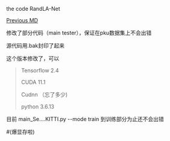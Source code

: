 the code RandLA-Net


[Previous MD](/READIT.md)




修改了部分代码（main tester），保证在pku数据集上不会出错

源代码用.bak封印了起来


这个版本修改了，可以

>Tensorflow 2.4
>
>CUDA 11.1
>
>Cudnn （忘了多少)
>
>python 3.6.13


目前 main_Se....KITTI.py --mode train 到训练部分为止还不会出错


#(爆显存啦)
